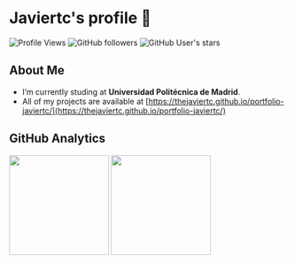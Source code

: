# Javiertc's profile 👋
![Profile Views](https://komarev.com/ghpvc/?username=thejaviertc&label=Profile%20views&color=0e75b6&style=flat)
![GitHub followers](https://img.shields.io/github/followers/thejaviertc)
![GitHub User's stars](https://img.shields.io/github/stars/thejaviertc)

## About Me
- I’m currently studing at **Universidad Politécnica de Madrid**.
- All of my projects are available at [https://thejaviertc.github.io/portfolio-javiertc/](https://thejaviertc.github.io/portfolio-javiertc/)

## GitHub Analytics

<div>
  <img height="180em" src="https://github-readme-stats.vercel.app/api?username=thejaviertc&count_private=true&show_icons=true&theme=tokyonight&include_all_commits=true" />
  <img height="180em" src="https://github-readme-stats.vercel.app/api/top-langs/?username=thejaviertc&count_private=true&layout=compact&theme=tokyonight" />
</div>
